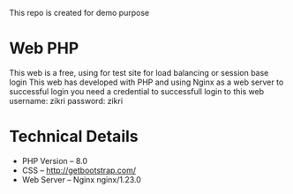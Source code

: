 This repo is created for demo purpose


Web PHP
========

This web is a free, using for test site for load balancing or session base login
This web has developed with PHP and using Nginx as a web server to successful login
you need a credential to successfull login to this web
username: zikri
password: zikri

Technical Details
=================
* PHP Version – 8.0
* CSS – http://getbootstrap.com/
* Web Server – Nginx nginx/1.23.0
